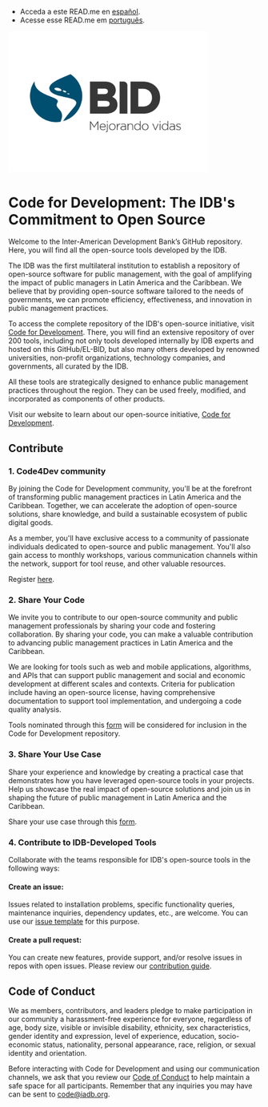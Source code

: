 - Acceda a este READ.me en [español](https://github.com/EL-BID/.github/blob/main/profile/README.md). 
- Acesse esse READ.me em [português](https://github.com/EL-BID/.github/blob/main/profile/README-PT.md).  

<img src="https://raw.githubusercontent.com/EL-BID/.github/main/BID_Eslogan_Colores_MedRes.jpeg" alt="bid logo español" width="400"/>

# Code for Development: The IDB's Commitment to Open Source 

Welcome to the Inter-American Development Bank’s GitHub repository. Here, you will find all the open-source tools developed by the IDB. 

The IDB was the first multilateral institution to establish a repository of open-source software for public management, with the goal of amplifying the impact of public managers in Latin America and the Caribbean. We believe that by providing open-source software tailored to the needs of governments, we can promote efficiency, effectiveness, and innovation in public management practices. 

To access the complete repository of the IDB's open-source initiative, visit [Code for Development](http://code.iadb.org/en). There, you will find an extensive repository of over 200 tools, including not only tools developed internally by IDB experts and hosted on this GitHub/EL-BID, but also many others developed by renowned universities, non-profit organizations, technology companies, and governments, all curated by the IDB. 

All these tools are strategically designed to enhance public management practices throughout the region. They can be used freely, modified, and incorporated as components of other products. 

Visit our website to learn about our open-source initiative, [Code for Development](http://code.iadb.org/en). 

## Contribute 

### 1. Code4Dev community 

By joining the Code for Development community, you'll be at the forefront of transforming public management practices in Latin America and the Caribbean. Together, we can accelerate the adoption of open-source solutions, share knowledge, and build a sustainable ecosystem of public digital goods. 

As a member, you'll have exclusive access to a community of passionate individuals dedicated to open-source and public management. You'll also gain access to monthly workshops, various communication channels within the network, support for tool reuse, and other valuable resources. 

Register [here](https://code.iadb.org/en/code4dev). 

### 2. Share Your Code  

We invite you to contribute to our open-source community and public management professionals by sharing your code and fostering collaboration. By sharing your code, you can make a valuable contribution to advancing public management practices in Latin America and the Caribbean. 

We are looking for tools such as web and mobile applications, algorithms, and APIs that can support public management and social and economic development at different scales and contexts. Criteria for publication include having an open-source license, having comprehensive documentation to support tool implementation, and undergoing a code quality analysis. 

Tools nominated through this [form](https://airtable.com/appqBwYkYJ59bamQ1/shrooKo1Nk4JBDQWV) will be considered for inclusion in the Code for Development repository. 

### 3. Share Your Use Case 

Share your experience and knowledge by creating a practical case that demonstrates how you have leveraged open-source tools in your projects. Help us showcase the real impact of open-source solutions and join us in shaping the future of public management in Latin America and the Caribbean. 

Share your use case through this [form](https://forms.office.com/r/wj4w1qsfyd). 

### 4. Contribute to IDB-Developed Tools 

Collaborate with the teams responsible for IDB's open-source tools in the following ways: 

#### Create an issue: 
Issues related to installation problems, specific functionality queries, maintenance inquiries, dependency updates, etc., are welcome. You can use our [issue template](https://github.com/EL-BID/Plantilla-de-repositorio/blob/master/docs/issue_template.md) for this purpose. 

#### Create a pull request: 
You can create new features, provide support, and/or resolve issues in repos with open issues. Please review our [contribution guide](https://github.com/EL-BID/Plantilla-de-repositorio/blob/master/CONTRIBUTING.md). 

## Code of Conduct 

We as members, contributors, and leaders pledge to make participation in our community a harassment-free experience for everyone, regardless of age, body size, visible or invisible disability, ethnicity, sex characteristics, gender identity and expression, level of experience, education, socio-economic status, nationality, personal appearance, race, religion, or sexual identity and orientation. 

Before interacting with Code for Development and using our communication channels, we ask that you review our [Code of Conduct](https://github.com/EL-BID/Plantilla-de-repositorio/blob/master/CODE-OF-CONDUCT.md) to help maintain a safe space for all participants. Remember that any inquiries you may have can be sent to code@iadb.org.
